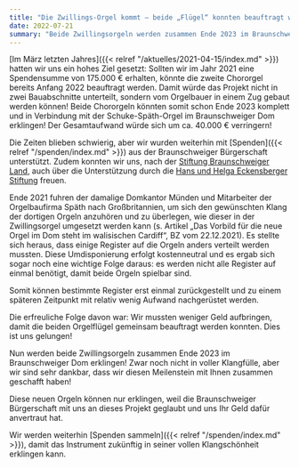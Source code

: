 ```yaml
---
title: "Die Zwillings-Orgel kommt – beide „Flügel“ konnten beauftragt werden!"
date: 2022-07-21
summary: "Beide Zwillingsorgeln werden zusammen Ende 2023 im Braunschweiger Dom erklingen."
---
```


[Im März letzten Jahres]({{< relref "/aktuelles/2021-04-15/index.md" >}}) 
hatten wir uns ein hohes Ziel gesetzt: 
Sollten wir im Jahr&nbsp;2021 eine Spendensumme von 175.000&nbsp;€ erhalten, 
könnte die zweite Chororgel bereits Anfang&nbsp;2022 beauftragt werden. 
Damit würde das Projekt nicht in zwei Bauabschnitte unterteilt, 
sondern vom Orgelbauer in einem Zug gebaut werden können! 
Beide Chororgeln könnten somit schon Ende&nbsp;2023 komplett 
und in Verbindung mit der Schuke-Späth-Orgel im Braunschweiger Dom erklingen! 
Der Gesamtaufwand würde sich um ca. 40.000&nbsp;€ verringern!

Die Zeiten blieben schwierig, aber wir wurden weiterhin mit [Spenden]({{< relref "/spenden/index.md" >}}) 
aus der Braunschweiger Bürgerschaft unterstützt. 
Zudem konnten wir uns, nach der [Stiftung Braunschweiger Land](https://stiftungbraunschweigerland.de/), 
auch über die Unterstützung durch die [Hans und Helga Eckensberger Stiftung](https://eckensberger-stiftung.de/) freuen.

Ende 2021 fuhren der damalige Domkantor Münden und Mitarbeiter der Orgelbaufirma Späth 
nach Großbritannien, um sich den gewünschten Klang der dortigen Orgeln anzuhören und zu überlegen, 
wie dieser in der Zwillingsorgel umgesetzt werden kann 
(s.&nbsp;Artikel „Das Vorbild für die neue Orgel im Dom steht im walisischen Cardiff“, BZ vom&nbsp;22.12.2021). Es stellte sich heraus, dass einige Register auf die Orgeln anders verteilt werden mussten. Diese Umdisponierung erfolgt kostenneutral und es ergab sich sogar noch eine wichtige Folge daraus: es werden nicht alle Register auf einmal benötigt, damit beide Orgeln spielbar sind.

Somit können bestimmte Register erst einmal zurückgestellt 
und zu einem späteren Zeitpunkt mit relativ wenig Aufwand nachgerüstet werden.

Die erfreuliche Folge davon war: Wir mussten weniger Geld aufbringen, 
damit die beiden Orgelflügel gemeinsam beauftragt werden konnten. Dies ist uns gelungen!

Nun werden beide Zwillingsorgeln zusammen Ende&nbsp;2023 im Braunschweiger Dom erklingen! 
Zwar noch nicht in voller Klangfülle, aber wir sind sehr dankbar, 
dass wir diesen Meilenstein mit Ihnen zusammen geschafft haben!

Diese neuen Orgeln können nur erklingen, weil die Braunschweiger Bürgerschaft 
mit uns an dieses Projekt geglaubt und uns Ihr Geld dafür anvertraut hat.

Wir werden weiterhin [Spenden sammeln]({{< relref "/spenden/index.md" >}}), 
damit das Instrument zukünftig in seiner vollen Klangschönheit erklingen kann.
